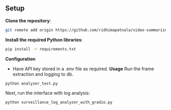
## Setup
**Clone the repository**:
   ```bash
   git remote add origin https://github.com/ridhimapatnala/video-summarizer.git
   ```
**Install the required Python libraries**:
```bash
pip install -r requirements.txt
```
**Configuration**
- Have API key stored in a .env file as required.
**Usage**
Run the frame extraction and logging to db.
```bash
python analyzer_test.py
```
Next, run the interface with log analysis:
```bash
python surveillance_log_analyzer_with_gradio.py
```
